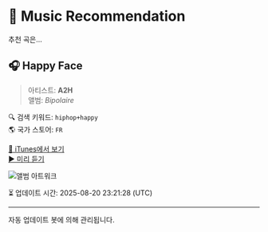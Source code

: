 
# 🎵 Music Recommendation

추천 곡은...

## 🎧 Happy Face  
> 아티스트: **A2H**  
> 앨범: _Bipolaire_  

🔍 검색 키워드: `hiphop+happy`  
🌎 국가 스토어: `FR`

[🔗 iTunes에서 보기](https://music.apple.com/fr/album/happy-face/570960056?i=570960120&uo=4)  
[▶️ 미리 듣기](https://audio-ssl.itunes.apple.com/itunes-assets/AudioPreview115/v4/b0/9d/c5/b09dc529-5391-106b-429c-f9cffcfbed23/mzaf_9901508968823858242.plus.aac.p.m4a)

![앨범 아트워크](https://is1-ssl.mzstatic.com/image/thumb/Music124/v4/25/70/cd/2570cd09-dcd5-e662-b2ff-8cf5b3f333e4/cover.jpg/100x100bb.jpg)

⏳ 업데이트 시간: 2025-08-20 23:21:28 (UTC)

---
자동 업데이트 봇에 의해 관리됩니다.
